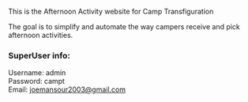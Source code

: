 This is the Afternoon Activity website for Camp Transfiguration

The goal is to simplify and automate the way campers receive and pick afternoon activities.

### SuperUser info:

Username:
admin
<br>
Password:
campt
<br>
Email:
joemansour2003@gmail.com
